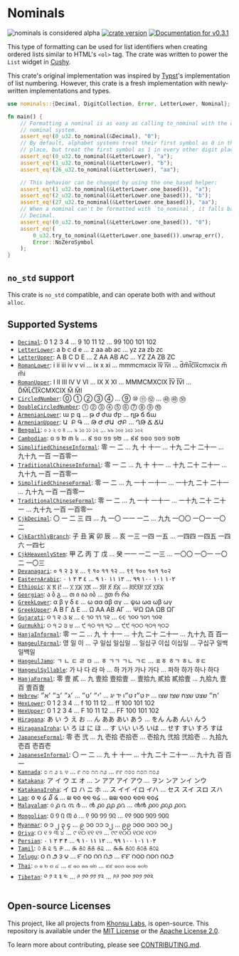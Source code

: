 # Nominals

<!-- This file is generated by `rustme`. Ensure you're editing the source in the .rustme/ directory --!>
<!-- markdownlint-disable first-line-h1 -->

![nominals is considered alpha](https://img.shields.io/badge/status-alpha-orange)
[![crate version](https://img.shields.io/crates/v/nominals.svg)](https://crates.io/crates/nominals)
[![Documentation for `v0.3.1`](https://img.shields.io/badge/docs-v0.3.1-informational)](https://docs.rs/nominals)

This type of formatting can be used for list identifiers when creating ordered
lists similar to HTML's `<ol>` tag. The crate was written to power the
`List` widget in [Cushy][cushy].

This crate's original implementation was inspired by [Typst][typst]'s
implementation of list numbering. However, this crate is a fresh implementation
with newly-written implementations and types.

```rust
use nominals::{Decimal, DigitCollection, Error, LetterLower, Nominal};

fn main() {
    // Formatting a nominal is as easy as calling to_nominal with the desired
    // nominal system.
    assert_eq!(0_u32.to_nominal(&Decimal), "0");
    // By default, alphabet systems treat their first symbol as 0 in the ones
    // place, but treat the first symbol as 1 in every other digit place.
    assert_eq!(0_u32.to_nominal(&LetterLower), "a");
    assert_eq!(1_u32.to_nominal(&LetterLower), "b");
    assert_eq!(26_u32.to_nominal(&LetterLower), "aa");

    // This behavior can be changed by using the one_based helper:
    assert_eq!(1_u32.to_nominal(&LetterLower.one_based()), "a");
    assert_eq!(2_u32.to_nominal(&LetterLower.one_based()), "b");
    assert_eq!(27_u32.to_nominal(&LetterLower.one_based()), "aa");
    // When a nominal can't be formatted with `to_nominal`, it falls back to
    // Decimal.
    assert_eq!(0_u32.to_nominal(&LetterLower.one_based()), "0");
    assert_eq!(
        0_u32.try_to_nominal(&LetterLower.one_based()).unwrap_err(),
        Error::NoZeroSymbol
    );
}
```

## `no_std` support

This crate is `no_std` compatible, and can operate both with and without
`alloc`.

[cushy]: https://github.com/khonsulabs/cushy
[typst]: https://github.com/typst/typst

## Supported Systems

- [`Decimal`](https://docs.rs/nominals/latest/nominals/struct.Decimal.html): 0‎ 1‎ 2‎ 3‎ 4‎ …‎ 9‎ 10‎ 11‎ 12‎ …‎ 99‎ 100‎ 101‎ 102
- [`LetterLower`](https://docs.rs/nominals/latest/nominals/struct.LetterLower.html): a‎ b‎ c‎ d‎ e‎ …‎ z‎ aa‎ ab‎ ac‎ …‎ yz‎ za‎ zb‎ zc
- [`LetterUpper`](https://docs.rs/nominals/latest/nominals/struct.LetterUpper.html): A‎ B‎ C‎ D‎ E‎ …‎ Z‎ AA‎ AB‎ AC‎ …‎ YZ‎ ZA‎ ZB‎ ZC
- [`RomanLower`](https://docs.rs/nominals/latest/nominals/struct.RomanLower.html): i‎ ii‎ iii‎ iv‎ v‎ vi‎ …‎ ix‎ x‎ xi‎ …‎ mmmcmxcix‎ i̅v̅‎ i̅v̅i‎ …‎ d̅m̅l̅c̅i̅x̅cmxcix‎ m̅‎ m̅i
- [`RomanUpper`](https://docs.rs/nominals/latest/nominals/struct.RomanUpper.html): I‎ II‎ III‎ IV‎ V‎ VI‎ …‎ IX‎ X‎ XI‎ …‎ MMMCMXCIX‎ I̅V̅‎ I̅V̅I‎ …‎ D̅M̅L̅C̅I̅X̅CMXCIX‎ M̅‎ M̅I
- [`CircledNumber`](https://docs.rs/nominals/latest/nominals/struct.CircledNumber.html): ⓪‎ ①‎ ②‎ ③‎ ④‎ …‎ ⑨‎ ⑩‎ ⑪‎ ⑫‎ …‎ ㊽‎ ㊾‎ ㊿
- [`DoubleCircledNumber`](https://docs.rs/nominals/latest/nominals/struct.DoubleCircledNumber.html): ⓵‎ ⓶‎ ⓷‎ ⓸‎ ⓹‎ ⓺‎ ⓻‎ ⓼‎ ⓽‎ ⓾
- [`ArmenianLower`](https://docs.rs/nominals/latest/nominals/struct.ArmenianLower.html): ա‎ բ‎ գ‎ …‎ թ‎ ժ‎ ժա‎ ժբ‎ …‎ ղթ‎ ճ‎ ճա
- [`ArmenianUpper`](https://docs.rs/nominals/latest/nominals/struct.ArmenianUpper.html): Ա ‎ Բ‎ Գ‎ …‎ Թ‎ Ժ‎ ԺԱ ‎ ԺԲ‎ …‎ ՂԹ‎ Ճ‎ ՃԱ 
- [`Bengali`](https://docs.rs/nominals/latest/nominals/struct.Bengali.html): ০‎ ১‎ ২‎ ৩‎ ৪‎ …‎ ৯‎ ১০‎ ১১‎ ১২‎ …‎ ৯৯‎ ১০০‎ ১০১‎ ১০২
- [`Cambodian`](https://docs.rs/nominals/latest/nominals/struct.Cambodian.html): ០‎ ១‎ ២‎ ៣‎ ៤‎ …‎ ៩‎ ១០‎ ១១‎ ១២‎ …‎ ៩៩‎ ១០០‎ ១០១‎ ១០២
- [`SimplifiedChineseInformal`](https://docs.rs/nominals/latest/nominals/struct.SimplifiedChineseInformal.html): 零‎ 一‎ 二‎ …‎ 九‎ 十‎ 十一‎ …‎ 十九‎ 二十‎ 二十一‎ …‎ 九十九‎ 一百‎ 一百零一
- [`TraditionalChineseInformal`](https://docs.rs/nominals/latest/nominals/struct.TraditionalChineseInformal.html): 零‎ 一‎ 二‎ …‎ 九‎ 十‎ 十一‎ …‎ 十九‎ 二十‎ 二十一‎ …‎ 九十九‎ 一百‎ 一百零一
- [`SimplifiedChineseFormal`](https://docs.rs/nominals/latest/nominals/struct.SimplifiedChineseFormal.html): 零‎ 一‎ 二‎ …‎ 九‎ 一十‎ 一十一‎ …‎ 一十九‎ 二十‎ 二十一‎ …‎ 九十九‎ 一百‎ 一百零一
- [`TraditionalChineseFormal`](https://docs.rs/nominals/latest/nominals/struct.TraditionalChineseFormal.html): 零‎ 一‎ 二‎ …‎ 九‎ 一十‎ 一十一‎ …‎ 一十九‎ 二十‎ 二十一‎ …‎ 九十九‎ 一百‎ 一百零一
- [`CjkDecimal`](https://docs.rs/nominals/latest/nominals/struct.CjkDecimal.html): 〇‎ 一‎ 二‎ 三‎ 四‎ …‎ 九‎ 一〇‎ 一一‎ 一二‎ …‎ 九九‎ 一〇〇‎ 一〇一‎ 一〇二
- [`CjkEarthlyBranch`](https://docs.rs/nominals/latest/nominals/struct.CjkEarthlyBranch.html): 子‎ 丑‎ 寅‎ 卯‎ 辰‎ …‎ 亥‎ 一三‎ 一四‎ 一五‎ …‎ 一四四‎ 一四五‎ 一四六‎ 一四七
- [`CjkHeavenlyStem`](https://docs.rs/nominals/latest/nominals/struct.CjkHeavenlyStem.html): 甲‎ 乙‎ 丙‎ 丁‎ 戊‎ …‎ 癸‎ 一一‎ 一二‎ 一三‎ …‎ 一〇〇‎ 一〇一‎ 一〇二‎ 一〇三
- [`Devanagari`](https://docs.rs/nominals/latest/nominals/struct.Devanagari.html): ०‎ १‎ २‎ ३‎ ४‎ …‎ ९‎ १०‎ ११‎ १२‎ …‎ ९९‎ १००‎ १०१‎ १०२
- [`EasternArabic`](https://docs.rs/nominals/latest/nominals/struct.EasternArabic.html): ٠‎ ١‎ ٢‎ ٣‎ ٤‎ …‎ ٩‎ ١٠‎ ١١‎ ١٢‎ …‎ ٩٩‎ ١٠٠‎ ١٠١‎ ١٠٢
- [`Ethiopic`](https://docs.rs/nominals/latest/nominals/struct.Ethiopic.html): ፩‎ ፪‎ ፫‎ …‎ ፲‎ ፲፩‎ ፲፪‎ …‎ ፺፱‎ ፻‎ ፻፩‎ …‎ ፱፻፺፱‎ ፲፻‎ ፲፻፩
- [`Georgian`](https://docs.rs/nominals/latest/nominals/struct.Georgian.html): ა‎ ბ‎ გ‎ …‎ თ‎ ი‎ ია‎ იბ‎ …‎ ჟთ‎ რ‎ რა
- [`GreekLower`](https://docs.rs/nominals/latest/nominals/struct.GreekLower.html): α‎ β‎ γ‎ δ‎ ε‎ …‎ ω‎ αα‎ αβ‎ αγ‎ …‎ ψω‎ ωα‎ ωβ‎ ωγ
- [`GreekUpper`](https://docs.rs/nominals/latest/nominals/struct.GreekUpper.html): Α‎ Β‎ Γ‎ Δ‎ Ε‎ …‎ Ω‎ ΑΑ‎ ΑΒ‎ ΑΓ‎ …‎ ΨΩ‎ ΩΑ‎ ΩΒ‎ ΩΓ
- [`Gujarati`](https://docs.rs/nominals/latest/nominals/struct.Gujarati.html): ૦‎ ૧‎ ૨‎ ૩‎ ૪‎ …‎ ૯‎ ૧૦‎ ૧૧‎ ૧૨‎ …‎ ૯૯‎ ૧૦૦‎ ૧૦૧‎ ૧૦૨
- [`Gurmukhi`](https://docs.rs/nominals/latest/nominals/struct.Gurmukhi.html): ੦‎ ੧‎ ੨‎ ੩‎ ੪‎ …‎ ੯‎ ੧੦‎ ੧੧‎ ੧੨‎ …‎ ੯੯‎ ੧੦੦‎ ੧੦੧‎ ੧੦੨
- [`HanjaInformal`](https://docs.rs/nominals/latest/nominals/struct.HanjaInformal.html): 零‎ 一‎ 二‎ …‎ 九‎ 十‎ 十一‎ …‎ 十九‎ 二十‎ 二十一‎ …‎ 九十九‎ 百‎ 百一
- [`HangeulFormal`](https://docs.rs/nominals/latest/nominals/struct.HangeulFormal.html): 영‎ 일‎ 이‎ …‎ 구‎ 일십‎ 일십일‎ …‎ 일십구‎ 이십‎ 이십일‎ …‎ 구십구‎ 일백‎ 일백일
- [`HangeulJamo`](https://docs.rs/nominals/latest/nominals/struct.HangeulJamo.html): ㄱ‎ ㄴ‎ ㄷ‎ ㄹ‎ ㅁ‎ …‎ ㅎ‎ ㄱㄱ‎ ㄱㄴ‎ ㄱㄷ‎ …‎ ㅍㅎ‎ ㅎㄱ‎ ㅎㄴ‎ ㅎㄷ
- [`HangeulSyllable`](https://docs.rs/nominals/latest/nominals/struct.HangeulSyllable.html): 가‎ 나‎ 다‎ 라‎ 마‎ …‎ 하‎ 가가‎ 가나‎ 가다‎ …‎ 파하‎ 하가‎ 하나‎ 하다
- [`HanjaFormal`](https://docs.rs/nominals/latest/nominals/struct.HanjaFormal.html): 零‎ 壹‎ 貳‎ …‎ 九‎ 壹拾‎ 壹拾壹‎ …‎ 壹拾九‎ 貳拾‎ 貳拾壹‎ …‎ 九拾九‎ 壹百‎ 壹百壹
- [`Hebrew`](https://docs.rs/nominals/latest/nominals/struct.Hebrew.html): ׳א״‎ ׳ב״‎ ׳ג״‎ …‎ ׳ט״‎ ׳י״‎ …‎ יג‎ יד‎ ט״ו‎ ט״ז‎ יז‎ …‎ שצו‎ שצז‎ שצח‎ שצט‎ ׳ת״
- [`HexLower`](https://docs.rs/nominals/latest/nominals/struct.HexLower.html): 0‎ 1‎ 2‎ 3‎ 4‎ …‎ f‎ 10‎ 11‎ 12‎ …‎ ff‎ 100‎ 101‎ 102
- [`HexUpper`](https://docs.rs/nominals/latest/nominals/struct.HexUpper.html): 0‎ 1‎ 2‎ 3‎ 4‎ …‎ F‎ 10‎ 11‎ 12‎ …‎ FF‎ 100‎ 101‎ 102
- [`Hiragana`](https://docs.rs/nominals/latest/nominals/struct.Hiragana.html): あ‎ い‎ う‎ え‎ お‎ …‎ ん‎ ああ‎ あい‎ あう‎ …‎ をん‎ んあ‎ んい‎ んう
- [`HiraganaIroha`](https://docs.rs/nominals/latest/nominals/struct.HiraganaIroha.html): い‎ ろ‎ は‎ に‎ ほ‎ …‎ す‎ いい‎ いろ‎ いは‎ …‎ せす‎ すい‎ すろ‎ すは
- [`JapaneseFormal`](https://docs.rs/nominals/latest/nominals/struct.JapaneseFormal.html): 零‎ 壱‎ 弐‎ …‎ 九‎ 壱拾‎ 壱拾壱‎ …‎ 壱拾九‎ 弐拾‎ 弐拾壱‎ …‎ 九拾九‎ 壱百‎ 壱百壱
- [`JapaneseInformal`](https://docs.rs/nominals/latest/nominals/struct.JapaneseInformal.html): 〇‎ 一‎ 二‎ …‎ 九‎ 十‎ 十一‎ …‎ 十九‎ 二十‎ 二十一‎ …‎ 九十九‎ 百‎ 百一
- [`Kannada`](https://docs.rs/nominals/latest/nominals/struct.Kannada.html): ೦‎ ೧‎ ೨‎ ೩‎ ೪‎ …‎ ೯‎ ೧೦‎ ೧೧‎ ೧೨‎ …‎ ೯೯‎ ೧೦೦‎ ೧೦೧‎ ೧೦೨
- [`Katakana`](https://docs.rs/nominals/latest/nominals/struct.Katakana.html): ア‎ イ‎ ウ‎ エ‎ オ‎ …‎ ン‎ アア‎ アイ‎ アウ‎ …‎ ヲン‎ ンア‎ ンイ‎ ンウ
- [`KatakanaIroha`](https://docs.rs/nominals/latest/nominals/struct.KatakanaIroha.html): イ‎ ロ‎ ハ‎ ニ‎ ホ‎ …‎ ス‎ イイ‎ イロ‎ イハ‎ …‎ セス‎ スイ‎ スロ‎ スハ
- [`Lao`](https://docs.rs/nominals/latest/nominals/struct.Lao.html): ໐‎ ໑‎ ໒‎ ໓‎ ໔‎ …‎ ໙‎ ໑໐‎ ໑໑‎ ໑໒‎ …‎ ໙໙‎ ໑໐໐‎ ໑໐໑‎ ໑໐໒
- [`Malayalam`](https://docs.rs/nominals/latest/nominals/struct.Malayalam.html): ൦‎ ൧‎ ൨‎ ൩‎ ൪‎ …‎ ൯‎ ൧൦‎ ൧൧‎ ൧൨‎ …‎ ൯൯‎ ൧൦൦‎ ൧൦൧‎ ൧൦൨
- [`Mongolian`](https://docs.rs/nominals/latest/nominals/struct.Mongolian.html): ᠐‎ ᠑‎ ᠒‎ ᠓‎ ᠔‎ …‎ ᠙‎ ᠑᠐‎ ᠑᠑‎ ᠑᠒‎ …‎ ᠙᠙‎ ᠑᠐᠐‎ ᠑᠐᠑‎ ᠑᠐᠒
- [`Myanmar`](https://docs.rs/nominals/latest/nominals/struct.Myanmar.html): ၀‎ ၁‎ ၂‎ ၃‎ ၄‎ …‎ ၉‎ ၁၀‎ ၁၁‎ ၁၂‎ …‎ ၉၉‎ ၁၀၀‎ ၁၀၁‎ ၁၀၂
- [`Oriya`](https://docs.rs/nominals/latest/nominals/struct.Oriya.html): ୦‎ ୧‎ ୨‎ ୩‎ ୪‎ …‎ ୯‎ ୧୦‎ ୧୧‎ ୧୨‎ …‎ ୯୯‎ ୧୦୦‎ ୧୦୧‎ ୧୦୨
- [`Persian`](https://docs.rs/nominals/latest/nominals/struct.Persian.html): ۰‎ ۱‎ ۲‎ ۳‎ ۴‎ …‎ ۹‎ ۱۰‎ ۱۱‎ ۱۲‎ …‎ ۹۹‎ ۱۰۰‎ ۱۰۱‎ ۱۰۲
- [`Tamil`](https://docs.rs/nominals/latest/nominals/struct.Tamil.html): ௦‎ ௧‎ ௨‎ ௩‎ ௪‎ …‎ ௯‎ ௧௦‎ ௧௧‎ ௧௨‎ …‎ ௯௯‎ ௧௦௦‎ ௧௦௧‎ ௧௦௨
- [`Telugu`](https://docs.rs/nominals/latest/nominals/struct.Telugu.html): ౦‎ ౧‎ ౨‎ ౩‎ ౪‎ …‎ ౯‎ ౧౦‎ ౧౧‎ ౧౨‎ …‎ ౯౯‎ ౧౦౦‎ ౧౦౧‎ ౧౦౨
- [`Thai`](https://docs.rs/nominals/latest/nominals/struct.Thai.html): ๐‎ ๑‎ ๒‎ ๓‎ ๔‎ …‎ ๙‎ ๑๐‎ ๑๑‎ ๑๒‎ …‎ ๙๙‎ ๑๐๐‎ ๑๐๑‎ ๑๐๒
- [`Tibetan`](https://docs.rs/nominals/latest/nominals/struct.Tibetan.html): ༠‎ ༡‎ ༢‎ ༣‎ ༤‎ …‎ ༩‎ ༡༠‎ ༡༡‎ ༡༢‎ …‎ ༩༩‎ ༡༠༠‎ ༡༠༡‎ ༡༠༢

## Open-source Licenses

This project, like all projects from [Khonsu Labs](https://khonsulabs.com/), is open-source.
This repository is available under the [MIT License](./LICENSE-MIT) or the
[Apache License 2.0](./LICENSE-APACHE).

To learn more about contributing, please see [CONTRIBUTING.md](./CONTRIBUTING.md).
